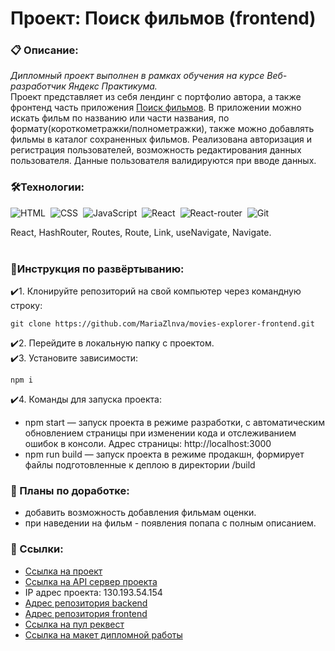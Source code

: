 # Проект: Поиск фильмов (frontend)

### 📋 Описание:  
*Дипломный проект выполнен в рамках обучения на курсе Веб-разработчик Яндекс Практикума.*  
Проект представляет из себя лендинг с портфолио автора, а также фронтенд часть приложения [Поиск фильмов](https://github.com/MariaZlnva/movies-explorer-api). В приложении можно искать фильм по названию или части названия, по формату(короткометражки/полнометражки), также можно добавлять фильмы в каталог сохраненных фильмов. Реализована авторизация и регистрация пользователей, возможность редактирования данных пользователя. Данные пользователя валидируются при вводе данных. 
&nbsp;
### 🛠️Технологии:
![HTML](https://img.shields.io/badge/-HTML-05122A?style=flat&logo=HTML5)&nbsp;
![CSS](https://img.shields.io/badge/-CSS-05122A?style=flat&logo=CSS3&logoColor=1572B6)&nbsp;
![JavaScript](https://img.shields.io/badge/-JavaScript-05122A?style=flat&logo=javascript)&nbsp;
![React](https://img.shields.io/badge/-React-05122A?style=flat&logo=react)&nbsp;
![React-router](https://img.shields.io/badge/-React_Router-05122A?style=flat&logo=react-router)&nbsp;
![Git](https://img.shields.io/badge/-Git-05122A?style=flat&logo=git)&nbsp;

React, HashRouter, Routes, Route, Link, useNavigate, Navigate.  
&nbsp;
### 💫Инструкция по развёртыванию:

✔️1. Клонируйте репозиторий на свой компьютер через командную строку:
```
git clone https://github.com/MariaZlnva/movies-explorer-frontend.git
```

✔️2. Перейдите в локальную папку с проектом.  
✔️3. Установите зависимости:

```
npm i
```

✔️4. Команды для запуска проекта:
   
- npm start — запуск проекта в режиме разработки, с автоматическим обновлением страницы при изменении кода и отслеживанием ошибок в консоли. Адрес страницы: http://localhost:3000
- npm run build — запуск проекта в режиме продакшн, формирует файлы подготовленные к деплою в директории /build

### 💭 Планы по доработке:
- добавить возможность добавления фильмам оценки.
- при наведении на фильм - появления попапа с полным описанием.

### 🔗 Ссылки:
- [Ссылка на проект](https://movies.zlnva.nomoredomains.rocks)
- [Ссылка на API сервер проекта](https://api.movies.zlnva.nomoredomains.rocks)  
- IP адрес проекта: 130.193.54.154
- [Адрес репозитория backend](https://github.com/MariaZlnva/movies-explorer-api)
- [Адрес репозитория frontend](https://github.com/MariaZlnva/movies-explorer-frontend)
- [Ссылка на пул реквест](https://github.com/MariaZlnva/movies-explorer-frontend/pull/2)
- [Ссылка на макет дипломной работы](https://disk.yandex.ru/d/uQ4s-LNMpvKcbQ)
